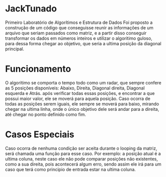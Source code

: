 # JackTunado
Primeiro Laboratório de Algorítimos e Estrutura de Dados
Foi proposto a construção de um código que conseguisse reunir as informações de um arquivo que seriam passados como matriz,
e a partir disso conseguir transformar os dados em números inteiros e utilizar o algoritimo guloso, para dessa forma chegar ao objetivo,
que seria a ultima posição da diagonal principal. 
# Funcionamento
O algoritimo se comporta o tempo todo como um radar, que sempre confere as 5 posições disponíveis: Abaixo, Direita, Diagonal direita, Diagonal esquerda e Atrás.
após verificar todas essas posições, e encontrar a que possui maior valor, ele se moverá para aquela posição.
Caso ocorra de todas as posições serem iguais, ele sempre se moverá para baixo, mirando chegar na ultima linha, onde o único objetivo dele será andar para a direita,
até chegar no ponto definido como fim.
# Casos Especiais
Caso ocorra de nenhuma condição ser aceita durante o looping da matriz, será chamada uma função para esse caso.
Por exemplo: a posição atual é a ultima coluna, neste caso ele não pode comparar posições não existentes, como a sua direita, pois acontecerá algum erro,
sendo assim ele irá para um caso que terá como principio de entrada estar na ultima coluna.

